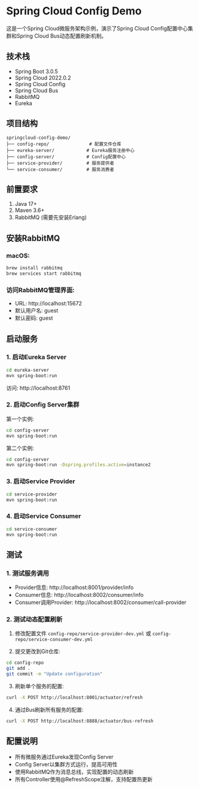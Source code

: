 # Spring Cloud Config Demo

这是一个Spring Cloud微服务架构示例，演示了Spring Cloud Config配置中心集群和Spring Cloud Bus动态配置刷新机制。

## 技术栈
- Spring Boot 3.0.5
- Spring Cloud 2022.0.2
- Spring Cloud Config
- Spring Cloud Bus
- RabbitMQ
- Eureka

## 项目结构
```
springcloud-config-demo/
├── config-repo/               # 配置文件仓库
├── eureka-server/            # Eureka服务注册中心
├── config-server/            # Config配置中心
├── service-provider/         # 服务提供者
└── service-consumer/         # 服务消费者
```

## 前置要求

1. Java 17+
2. Maven 3.6+
3. RabbitMQ (需要先安装Erlang)

## 安装RabbitMQ

### macOS:
```bash
brew install rabbitmq
brew services start rabbitmq
```

### 访问RabbitMQ管理界面:
- URL: http://localhost:15672
- 默认用户名: guest
- 默认密码: guest

## 启动服务

### 1. 启动Eureka Server
```bash
cd eureka-server
mvn spring-boot:run
```
访问: http://localhost:8761

### 2. 启动Config Server集群

第一个实例:
```bash
cd config-server
mvn spring-boot:run
```

第二个实例:
```bash
cd config-server
mvn spring-boot:run -Dspring.profiles.active=instance2
```

### 3. 启动Service Provider
```bash
cd service-provider
mvn spring-boot:run
```

### 4. 启动Service Consumer
```bash
cd service-consumer
mvn spring-boot:run
```

## 测试

### 1. 测试服务调用
- Provider信息: http://localhost:8001/provider/info
- Consumer信息: http://localhost:8002/consumer/info
- Consumer调用Provider: http://localhost:8002/consumer/call-provider

### 2. 测试动态配置刷新

1. 修改配置文件 `config-repo/service-provider-dev.yml` 或 `config-repo/service-consumer-dev.yml`

2. 提交更改到Git仓库:
```bash
cd config-repo
git add .
git commit -m "Update configuration"
```

3. 刷新单个服务的配置:
```bash
curl -X POST http://localhost:8001/actuator/refresh
```

4. 通过Bus刷新所有服务的配置:
```bash
curl -X POST http://localhost:8888/actuator/bus-refresh
```

## 配置说明

- 所有微服务通过Eureka发现Config Server
- Config Server以集群方式运行，提高可用性
- 使用RabbitMQ作为消息总线，实现配置的动态刷新
- 所有Controller使用@RefreshScope注解，支持配置热更新